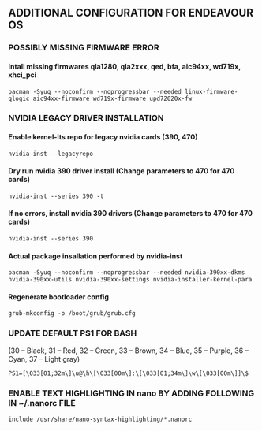 ## ADDITIONAL CONFIGURATION FOR ENDEAVOUR OS

### POSSIBLY MISSING FIRMWARE ERROR
#### Intall missing firmwares qla1280, qla2xxx, qed, bfa, aic94xx, wd719x, xhci_pci
`pacman -Syuq --noconfirm --noprogressbar --needed linux-firmware-qlogic aic94xx-firmware wd719x-firmware upd72020x-fw`


### NVIDIA LEGACY DRIVER INSTALLATION

#### Enable kernel-lts repo for legacy nvidia cards (390, 470)
`nvidia-inst --legacyrepo`

#### Dry run nvidia 390 driver install (Change parameters to 470 for 470 cards)
`nvidia-inst --series 390 -t`

#### If no errors, install nvidia 390 drivers (Change parameters to 470 for 470 cards)
`nvidia-inst --series 390`
#### Actual package insallation performed by nvidia-inst
`pacman -Syuq --noconfirm --noprogressbar --needed nvidia-390xx-dkms nvidia-390xx-utils nvidia-390xx-settings nvidia-installer-kernel-para`

#### Regenerate bootloader config
`grub-mkconfig -o /boot/grub/grub.cfg`


### UPDATE DEFAULT PS1 FOR BASH
(30 – Black, 31 – Red, 32 – Green, 33 – Brown, 34 – Blue, 35 – Purple, 36 – Cyan, 37 – Light gray)

`PS1=[\033[01;32m\]\u@\h\[\033[00m\]:\[\033[01;34m\]\w\[\033[00m\]]\$`


### ENABLE TEXT HIGHLIGHTING IN nano BY ADDING FOLLOWING IN ~/.nanorc FILE
`include /usr/share/nano-syntax-highlighting/*.nanorc`
